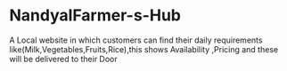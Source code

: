 # NandyalFarmer-s-Hub
A Local website in which customers can find their daily requirements like(Milk,Vegetables,Fruits,Rice),this shows Availability ,Pricing and these will be delivered to their Door 
